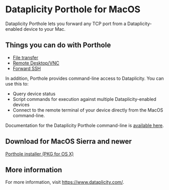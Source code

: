 # Dataplicity Porthole for MacOS
Dataplicity Porthole lets you forward any TCP port from a Dataplicity-enabled device to your Mac.  

## Things you can do with Porthole
- [File transfer](http://docs.dataplicity.com/docs/file-transfer-via-porthole)
- [Remote Desktop/VNC](http://docs.dataplicity.com/docs/remote-desktop-via-porthole)
- [Forward SSH](http://docs.dataplicity.com/docs/redirect-tcp-ports-over-the-internet)

In addition, Porthole provides command-line access to Dataplicity.  You can use this to:
- Query device status
- Script commands for execution against multiple Dataplicity-enabled devices
- Connect to the remote terminal of your device directly from the MacOS command-line.

Documentation for the Dataplicity Porthole command-line is [available here](http://docs.dataplicity.com/docs/command-line-interface).

## Download for MacOS Sierra and newer

[Porthole installer (PKG for OS X)](https://github.com/wildfoundry/dataplicity-porthole-releases-osx/releases/download/1.14/DataplicityPortholeSetup.pkg)

## More information
For more information, visit https://www.dataplicity.com/.

